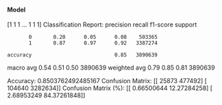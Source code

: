 #### Model
[1 1 1 ... 1 1 1]
Classification Report:
              precision    recall  f1-score   support

           0       0.20      0.05      0.08    503365
           1       0.87      0.97      0.92   3387274

    accuracy                           0.85   3890639
   macro avg       0.54      0.51      0.50   3890639
weighted avg       0.79      0.85      0.81   3890639

Accuracy: 0.8503762492485167
Confusion Matrix:
[[  25873  477492]
 [ 104640 3282634]]
Confusion Matrix (%):
[[ 0.66500644 12.27284258]
 [ 2.68953249 84.37261848]]
